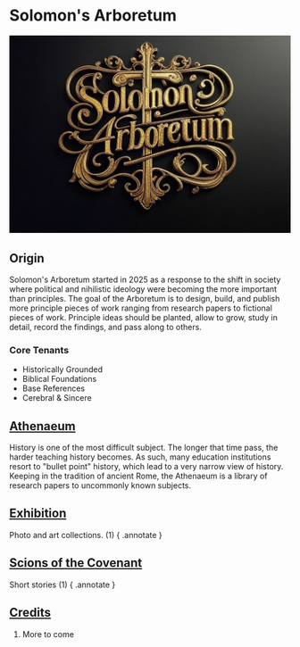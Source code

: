 # Solomon's Arboretum 

![Solomon's Arboretum](images/logo/sa-logo-1.jpg)

## Origin

Solomon's Arboretum started in 2025 as a response to the shift in society where political and nihilistic ideology were becoming the more important than principles. The goal of the Arboretum is to design, build, and publish more principle pieces of work ranging from research papers to fictional pieces of work. Principle ideas should be planted, allow to grow, study in detail, record the findings, and pass along to others.

### Core Tenants
- Historically Grounded
- Biblical Foundations
- Base References
- Cerebral & Sincere

## [Athenaeum](./athen/index.md)

History is one of the most difficult subject. The longer that time pass, the harder teaching history becomes. As such, many education institutions resort to "bullet point" history, which lead to a very narrow view of history. Keeping in the tradition of ancient Rome, the Athenaeum is a library of research papers to uncommonly known subjects.

## [Exhibition](./exhibition/index.md)

Photo and art collections. (1)
{ .annotate }



## [Scions of the Covenant](./sotc/index.md)

Short stories (1)
{ .annotate }



## [Credits](./credits.md)


1. More to come 

